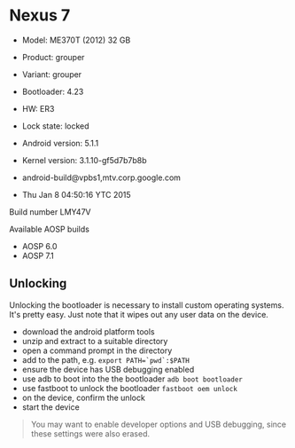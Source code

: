 # Nexus 7

- Model: ME370T (2012) 32 GB
- Product: grouper
- Variant: grouper
- Bootloader: 4.23
- HW: ER3
- Lock state: locked

- Android version: 5.1.1
- Kernel version: 3.1.10-gf5d7b7b8b
- android-build@vpbs1,mtv.corp.google.com
- Thu Jan 8 04:50:16 YTC 2015

Build number
LMY47V

Available AOSP builds
- AOSP 6.0
- AOSP 7.1

## Unlocking
Unlocking the bootloader is necessary to install custom operating systems. 
It's pretty easy. Just note that it wipes out any user data on the device.

- download the android platform tools
- unzip and extract to a suitable directory
- open a command prompt in the directory
- add to the path, e.g. ``export PATH=`pwd`:$PATH``
- ensure the device has USB debugging enabled
- use adb to boot into the the bootloader ``adb boot bootloader``
- use fastboot to unlock the bootloader ``fastboot oem unlock``
- on the device, confirm the unlock
- start the device

> You may want to enable developer options and USB debugging, since these
> settings were also erased.




